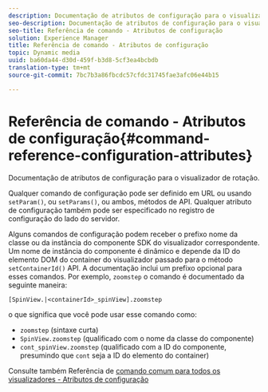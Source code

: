 ```yaml
---
description: Documentação de atributos de configuração para o visualizador de rotação.
seo-description: Documentação de atributos de configuração para o visualizador de rotação.
seo-title: Referência de comando - Atributos de configuração
solution: Experience Manager
title: Referência de comando - Atributos de configuração
topic: Dynamic media
uuid: ba60da44-d30d-459f-b3d8-5cf3ea4bcbdb
translation-type: tm+mt
source-git-commit: 7bc7b3a86fbcdc57cfdc31745fae3afc06e44b15

---
```



# Referência de comando - Atributos de configuração{#command-reference-configuration-attributes}

Documentação de atributos de configuração para o visualizador de rotação.

Qualquer comando de configuração pode ser definido em URL ou usando `setParam()`, ou `setParams()`, ou ambos, métodos de API. Qualquer atributo de configuração também pode ser especificado no registro de configuração do lado do servidor.

Alguns comandos de configuração podem receber o prefixo nome da classe ou da instância do componente SDK do visualizador correspondente. Um nome de instância do componente é dinâmico e depende da ID do elemento DOM do container do visualizador passado para o método `setContainerId()` API. A documentação inclui um prefixo opcional para esses comandos. Por exemplo, `zoomstep` o comando é documentado da seguinte maneira:

`[SpinView.|<containerId>_spinView].zoomstep`

o que significa que você pode usar esse comando como:

* `zoomstep` (sintaxe curta)
* `SpinView.zoomstep` (qualificado com o nome da classe do componente)
* `cont_spinView.zoomstep` (qualificado com a ID do componente, presumindo que `cont` seja a ID do elemento do container)

Consulte também Referência de [comando comum para todos os visualizadores - Atributos de configuração](../../../r-html5-viewer-20-cmdref-configattrib/r-html5-viewer-20-cmdref-configattrib.md#concept-850e0f2c49b949deb7cfbfd330d329bd)
